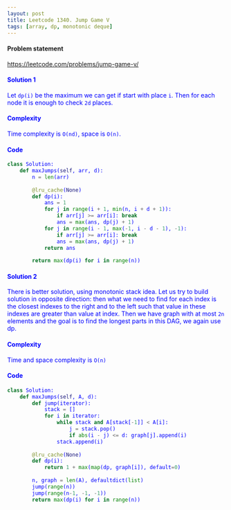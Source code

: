 ```yaml
---
layout: post
title: Leetcode 1340. Jump Game V
tags: [array, dp, monotonic deque]
---
```


#### Problem statement

<a href="https://leetcode.com/problems/jump-game-v/"> <font color = blue>https://leetcode.com/problems/jump-game-v/

#### Solution 1
Let `dp(i)` be the maximum we can get if start with place `i`. Then for each node it is enough to check `2d` places.

#### Complexity
Time complexity is `O(nd)`, space is `O(n)`.

#### Code
```python
class Solution:
    def maxJumps(self, arr, d):
        n = len(arr)
        
        @lru_cache(None)
        def dp(i):
            ans = 1
            for j in range(i + 1, min(n, i + d + 1)):
                if arr[j] >= arr[i]: break
                ans = max(ans, dp(j) + 1)
            for j in range(i - 1, max(-1, i - d - 1), -1):
                if arr[j] >= arr[i]: break
                ans = max(ans, dp(j) + 1)
            return ans
        
        return max(dp(i) for i in range(n))
```

#### Solution 2
There is better solution, using monotonic stack idea. Let us try to build solution in opposite direction: then what we need to find for each index is the closest indexes to the right and to the left such that value in these indexes are greater than value at index. Then we have graph with at most `2n` elements and the goal is to find the longest parts in this DAG, we again use dp.

#### Complexity
Time and space complexity is `O(n)`

#### Code
```python
class Solution:
    def maxJumps(self, A, d):
        def jump(iterator):
            stack = []
            for i in iterator:
                while stack and A[stack[-1]] < A[i]:
                    j = stack.pop()
                    if abs(i - j) <= d: graph[j].append(i)
                stack.append(i)
        
        @lru_cache(None)
        def dp(i):
            return 1 + max(map(dp, graph[i]), default=0)
        
        n, graph = len(A), defaultdict(list)
        jump(range(n))
        jump(range(n-1, -1, -1))
        return max(dp(i) for i in range(n))
```
